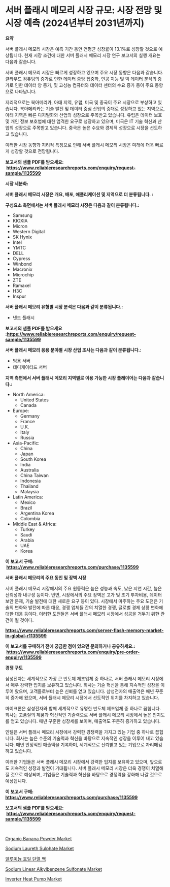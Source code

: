 <p><h1>서버 플래시 메모리 시장 규모: 시장 전망 및 시장 예측 (2024년부터 2031년까지)</h1></p><p><strong>요약</strong></p>
<p><p>서버 플래시 메모리 시장은 예측 기간 동안 연평균 성장률이 13.1%로 성장할 것으로 예상됩니다. 현재 시장 조건에 대한 서버 플래시 메모리 시장 연구 보고서의 실행 개요는 다음과 같습니다.</p><p>서버 플래시 메모리 시장은 빠르게 성장하고 있으며 주요 시장 동향은 다음과 같습니다. 클라우드 컴퓨팅의 증가로 인한 데이터 중앙 집중화, 인공 지능 및 빅 데이터 분석의 증가로 인한 데이터 양 증가, 및 고성능 컴퓨터와 데이터 센터의 수요 증가 등이 주요 동향으로 나타납니다.</p><p>지리적으로는 북아메리카, 아태 지역, 유럽, 미국 및 중국이 주요 시장으로 부상하고 있습니다. 북아메리카는 기술 발전 및 데이터 중심 산업의 증대로 성장하고 있는 지역으로, 아태 지역은 빠른 디지털화와 산업의 성장으로 주목받고 있습니다. 유럽은 데이터 보호 및 개인 정보 보호법에 대한 엄격한 요구로 성장하고 있으며, 미국은 IT 기술 혁신과 산업의 성장으로 주목받고 있습니다. 중국은 높은 수요와 경제적 성장으로 시장을 선도하고 있습니다.</p><p>이러한 시장 동향과 지리적 특징으로 인해 서버 플래시 메모리 시장은 미래에 더욱 빠르게 성장할 것으로 전망됩니다.</p></p>
<p><strong>보고서의 샘플 PDF를 받으세요: &nbsp;<a href="https://www.reliableresearchreports.com/enquiry/request-sample/1135599">https://www.reliableresearchreports.com/enquiry/request-sample/1135599</a></strong></p>
<p><strong>시장 세분화:</strong></p>
<p><strong> 서버 플래시 메모리 시장은 개요, 배포, 애플리케이션 및 지역으로 더 분류됩니다. :</strong></p>
<p><strong>구성요소 측면에서는 서버 플래시 메모리 시장은 다음과 같이 분류됩니다.:</strong></p>
<p><ul><li>Samsung</li><li>KIOXIA</li><li>Micron</li><li>Western Digital</li><li>SK Hynix</li><li>Intel</li><li>YMTC</li><li>DELL</li><li>Cypress</li><li>Winbond</li><li>Macronix</li><li>Microchip</li><li>ZTE</li><li>Ramaxel</li><li>H3C</li><li>Inspur</li></ul></p>
<p><strong> 서버 플래시 메모리 유형별 시장 분석은 다음과 같이 분류됩니다.:</strong></p>
<p><ul><li>낸드 플래시</li></ul></p>
<p><strong>보고서의 샘플 PDF를 받으세요 :<a href="https://www.reliableresearchreports.com/enquiry/request-sample/1135599">https://www.reliableresearchreports.com/enquiry/request-sample/1135599</a></strong></p>
<p><strong> 서버 플래시 메모리 응용 분야별 시장 산업 조사는 다음과 같이 분류됩니다.:</strong></p>
<p><ul><li>범용 서버</li><li>데디케이티드 서버</li></ul></p>
<p><strong>지역 측면에서 서버 플래시 메모리 지역별로 이용 가능한 시장 플레이어는 다음과 같습니다.:</strong></p>
<p><ul>
    <li>
        North America:
        <ul>
            <li>United States</li>
            <li>Canada</li>
        </ul>
    </li>
    <li>
        Europe:
        <ul>
            <li>Germany</li>
            <li>France</li>
            <li>U.K.</li>
            <li>Italy</li>
            <li>Russia</li>
        </ul>
    </li>
    <li>
        Asia-Pacific:
        <ul>
            <li>China</li>
            <li>Japan</li>
            <li>South Korea</li>
            <li>India</li>
            <li>Australia</li>
            <li>China Taiwan</li>
            <li>Indonesia</li>
            <li>Thailand</li>
            <li>Malaysia</li>
        </ul>
    </li>
    <li>
        Latin America:
        <ul>
            <li>Mexico</li>
            <li>Brazil</li>
            <li>Argentina Korea</li>
            <li>Colombia</li>
        </ul>
    </li>
    <li>
        Middle East & Africa:
        <ul>
            <li>Turkey</li>
            <li>Saudi</li>
            <li>Arabia</li>
            <li>UAE</li>
            <li>Korea</li>
        </ul>
    </li>
    </ul></p>
<p><strong>이 보고서 구매: &nbsp;<a href="https://www.reliableresearchreports.com/purchase/1135599">https://www.reliableresearchreports.com/purchase/1135599</a></strong></p>
<p><strong>서버 플래시 메모리의 주요 동인 및 장벽 시장</strong></p>
<p><p>서버 플래시 메모리 시장에서의 주요 원동력은 높은 성능과 속도, 낮은 지연 시간, 높은 신뢰성과 내구성 등이다. 반면, 시장에서의 주요 장벽은 고가 및 초기 투자비용, 데이터 보안 문제, 기술 발전에 대한 새로운 요구 등이 있다. 시장에서 마주하는 주요 도전은 기술의 변화와 발전에 따른 대응, 경쟁 업체들 간의 치열한 경쟁, 글로벌 경제 상황 변화에 대한 대응 등이다. 이러한 도전들은 서버 플래시 메모리 시장에서 성공을 거두기 위한 관건이 될 것이다.</p></p>
<p><strong><a href="https://www.reliableresearchreports.com/server-flash-memory-market-in-global-r1135599">https://www.reliableresearchreports.com/server-flash-memory-market-in-global-r1135599</a></strong></p>
<p><strong>이 보고서를 구매하기 전에 궁금한 점이 있으면 문의하거나 공유하세요.: &nbsp;<a href="https://www.reliableresearchreports.com/enquiry/pre-order-enquiry/1135599">https://www.reliableresearchreports.com/enquiry/pre-order-enquiry/1135599</a></strong></p>
<p><strong>경쟁 구도</strong></p>
<p><p>삼성전자는 세계적으로 가장 큰 반도체 제조업체 중 하나로, 서버 플래시 메모리 시장에서 매우 강력한 입지를 보유하고 있습니다. 회사는 기술 혁신을 통해 지속적인 성장을 이루어 왔으며, 고객들로부터 높은 신뢰를 얻고 있습니다. 삼성전자의 매출액은 매년 꾸준히 증가해 왔으며, 서버 플래시 메모리 시장에서 선도적인 위치를 차지하고 있습니다.</p><p>마이크론은 삼성전자와 함께 세계적으로 유명한 반도체 제조업체 중 하나로 꼽힙니다. 회사는 고품질의 제품과 혁신적인 기술력으로 서버 플래시 메모리 시장에서 높은 인지도를 얻고 있습니다. 매년 꾸준한 성장세를 보이며, 매출액도 꾸준히 증가하고 있습니다.</p><p>인텔은 서버 플래시 메모리 시장에서 강력한 경쟁력을 가지고 있는 기업 중 하나로 꼽힙니다. 회사는 높은 수준의 기술력과 혁신을 바탕으로 지속적인 성장을 이루어 내고 있습니다. 매년 안정적인 매출액을 기록하며, 세계적으로 신뢰받고 있는 기업으로 자리매김하고 있습니다.</p><p>이러한 기업들은 서버 플래시 메모리 시장에서 강력한 입지를 보유하고 있으며, 앞으로도 지속적인 성장과 발전이 기대됩니다. 서버 플래시 메모리 시장은 더욱 경쟁이 치열해질 것으로 예상되며, 기업들은 기술력과 혁신을 바탕으로 경쟁력을 강화해 나갈 것으로 예상됩니다.</p></p>
<p><strong>이 보고서 구매: &nbsp; <a href="https://www.reliableresearchreports.com/purchase/1135599">https://www.reliableresearchreports.com/purchase/1135599</a></strong></p>
<p><strong>보고서의 샘플 PDF를 받으세요: &nbsp;<a href="https://www.reliableresearchreports.com/enquiry/request-sample/1135599">https://www.reliableresearchreports.com/enquiry/request-sample/1135599</a></strong><strong></strong></p>
<p>&nbsp;</p>
<p><p><a href="https://valiant-lunge-8fe.notion.site/Decoding-Organic-Banana-Powder-Market-Metrics-Market-Share-Trends-and-Growth-Patterns-29d516cae80e41b7b11c16c61c5ce86d">Organic Banana Powder Market</a></p><p><a href="https://issuu.com/reportprime-2/docs/sodium-laureth-sulphate-market-size-2030.pptx">Sodium Laureth Sulphate Market</a></p><p><a href="https://github.com/akzkkws047661437/Market-Research-Report-List-1/blob/main/614667026763.md">알루미늄 호일 단열 백</a></p><p><a href="https://issuu.com/reportprime-2/docs/sodium-linear-alkylbenzene-sulfonate-market-size-2">Sodium Linear Alkylbenzene Sulfonate Market</a></p><p><a href="https://github.com/abdelrhmankishk22/Market-Research-Report-List-4/blob/main/inverter-heat-pump-market.md">Inverter Heat Pump Market</a></p></p>